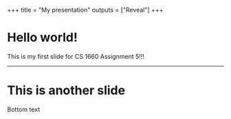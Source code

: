 +++
title = "My presentation"
outputs = ["Reveal"]
+++

# Hello world!

This is my first slide for CS 1660 Assignment 5!!!


---


# This is another slide

Bottom text